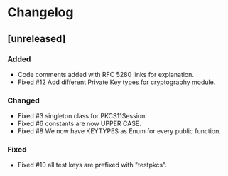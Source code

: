 # Changelog

## [unreleased]

### Added

- Code comments added with RFC 5280 links for explanation.
- Fixed #12 Add different Private Key types for cryptography module.


### Changed

- Fixed #3 singleton class for PKCS11Session.
- Fixed #6 constants are now UPPER CASE.
- Fixed #8 We now have KEYTYPES as Enum for every public function.

### Fixed

- Fixed #10 all test keys are prefixed with "testpkcs".

